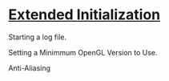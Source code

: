 # [Extended Initialization](https://antongerdelan.net/opengl/glcontext2.html)

Starting a log file.

Setting a Minimmum OpenGL Version to Use.

Anti-Aliasing
